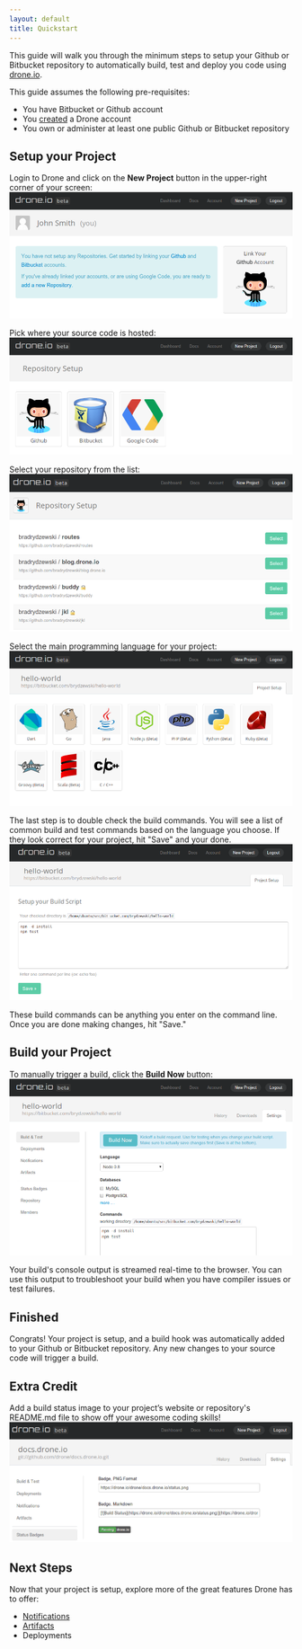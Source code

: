 ```yaml
---
layout: default
title: Quickstart
---
```

This guide will walk you through the minimum steps to setup your Github or
Bitbucket repository to automatically build, test and deploy you code using
[drone.io](https://drone.io).

This guide assumes the following pre-requisites:

* You have Bitbucket or Github account
* You [created](https://drone.io/register) a Drone account
* You own or administer at least one public Github or Bitbucket repository

## Setup your Project

Login to Drone and click on the **New Project** button in the upper-right
corner of your screen:
![Dashboard](img/screenshot_dashboard.png)

Pick where your source code is hosted:
![Host](img/screenshot_repo_setup_hosts.png)

Select your repository from the list:
![List](img/screenshot_repo_setup_list.png)

Select the main programming language for your project:
![Lang](img/screenshot_repo_setup_lang.png)

The last step is to double check the build commands.  You will see a list of common build and test commands based on the language you choose.  If they look correct for your project, hit "Save" and your done.  
![Script](img/screenshot_repo_setup_cmds.png)

These build commands can be anything you enter on the command line.  Once you are done making changes, hit "Save."

## Build your Project

To manually trigger a build, click the **Build Now** button:
![Build Now](img/screenshot_repo_setup_buildnow.png)

Your build's console output is streamed real-time to the browser. You can use this
output to troubleshoot your build when you have compiler issues or test failures.

## Finished

Congrats! Your project is setup, and a build hook was automatically added to
your Github or Bitbucket repository. Any new changes to your source code will
trigger a build.

## Extra Credit

Add a build status image to your project’s website or repository's README.md file
to show off your awesome coding skills!
![Status Badge](/img/screenshot_badge_drone.png)

## Next Steps

Now that your project is setup, explore more of the great features Drone
has to offer:

 * [Notifications](/notifications.html)
 * [Artifacts](/artifacts.html)
 * Deployments

